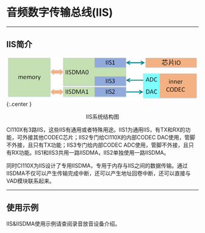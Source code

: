 # 音频数字传输总线(IIS)

***

## IIS简介

![IIS系统结构图](img/IIS系统结构图-1.png){:.center }
<div align=center>IIS系统结构图</div>

CI110X有3路IIS，这些IIS有通用或者特殊用途。IIS1为通用IIS，有TX和RX的功能，可外接其他CODEC芯片；IIS2专门给CI110X的内部CODEC DAC使用，管脚不外接，且只有TX功能；IIS3专门给内部CODEC ADC使用，管脚不外接，且只有RX功能。IIS1和IIS3共用一路IISDMA，IIS2单独使用一路IISDMA。

同时CI110X为IIS设计了专用IISDMA，专用于内存与IIS之间的数据传输。通过IISDMA不仅可以产生传输完成中断，还可以产生地址回卷中断，还可以直接与VAD模块联系起来。

***

## 使用示例

IIS&IISDMA使用示例请查阅录音放音设备介绍。
